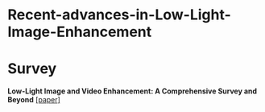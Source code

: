 # Recent-advances-in-Low-Light-Image-Enhancement
# Survey
**Low-Light Image and Video Enhancement: A
Comprehensive Survey and Beyond**
[[paper]](https://arxiv.org/pdf/2212.10772.pdf)
